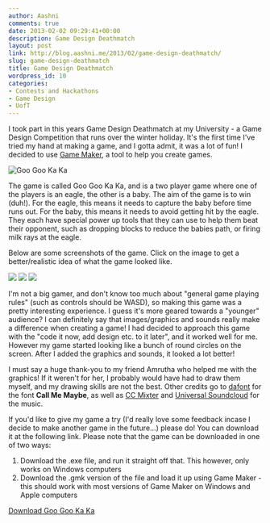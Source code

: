 ```yaml
---
author: Aashni
comments: true
date: 2013-02-02 09:29:41+00:00
description: Game Design Deathmatch
layout: post
link: http://blog.aashni.me/2013/02/game-design-deathmatch/
slug: game-design-deathmatch
title: Game Design Deathmatch
wordpress_id: 10
categories:
- Contests and Hackathons
- Game Design
- UofT
---
```


I took part in this years Game Design Deathmatch at my University - a Game Design Competition that runs over the winter holiday. It's the first time I've tried my hand at making a game, and I gotta admit, it was a lot of fun! I decided to use [Game Maker](http://www.yoyogames.com/gamemaker/), a tool to help you create games.



![Goo Goo Ka Ka](http://aashni.me/blogImg/ggkk1.png)



The game is called Goo Goo Ka Ka, and is a two player game where one of the players is an eagle, the other is a baby. The aim of the game is to win (duh!). For the eagle, this means it needs to capture the baby before time runs out. For the baby, this means it needs to avoid getting hit by the eagle. They each have special power up tools that they can use to help them beat their opponent, such as dropping blocks to reduce the babies path, or firing milk rays at the eagle.

Below are some screenshots of the game. Click on the image to get a better/realistic idea of what the game looked like.




[![](http://aashni.me/blogImg/ggkk2.png)](http://aashni.me/blogImg/ggkk2.png)    [![](http://aashni.me/blogImg/ggkk3.png)](http://aashni.me/blogImg/ggkk3.png)    [![](http://aashni.me/blogImg/ggkk4.png)](http://aashni.me/blogImg/ggkk4.png)




I'm not a big gamer, and don't know too much about "general game playing rules" (such as controls should be WASD), so making this game was a pretty interesting experience. I guess it's more geared towards a "younger" audience? I can definitely say that images/graphics and sounds really make a difference when creating a game! I had decided to approach this game with the "code it now, add design etc. to it later", and it worked well for me. However my game started looking like a bunch of round circles on the screen. After I added the graphics and sounds, it looked a lot better!

I must say a huge thank-you to my friend Amrutha who helped me with the graphics! If it weren't for her, I probably would have had to draw them myself, and my drawing skills are not the best. Other credits go to [dafont](http://www.dafont.com/call-me-maybe.font) for the font **Call Me Maybe**, as well as [CC Mixter](http://dig.ccmixter.org/) and [Universal Soundcloud](http://eng.universal-soundbank.com/) for the music.

If you'd like to give my game a try (I'd really love some feedback incase I decide to make another game in the future...) please do! You can download it at the following link. Please note that the game can be downloaded in one of two ways:


  1. Download the .exe file, and run it straight off that. This however, only works on Windows computers
  2. Download the .gmk version of the file and load it up using Game Maker - this should work with most versions of Game Maker on Windows and Apple computers



[Download Goo Goo Ka Ka](https://github.com/aashnisshah/googookaka)
